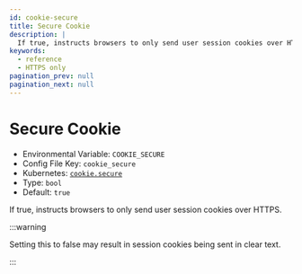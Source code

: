 ```yaml
---
id: cookie-secure
title: Secure Cookie
description: |
  If true, instructs browsers to only send user session cookies over HTTPS.
keywords:
  - reference
  - HTTPS only
pagination_prev: null
pagination_next: null
---
```


# Secure Cookie

- Environmental Variable: `COOKIE_SECURE`
- Config File Key: `cookie_secure`
- Kubernetes: [`cookie.secure`](/docs/kubernetes/reference#cookie)
- Type: `bool`
- Default: `true`

If true, instructs browsers to only send user session cookies over HTTPS.

:::warning

Setting this to false may result in session cookies being sent in clear text.

:::
